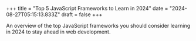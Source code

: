 +++
title = "Top 5 JavaScript Frameworks to Learn in 2024"
date = "2024-08-27T05:15:13.833Z"
draft = false
+++

  An overview of the top JavaScript frameworks you should consider learning in 2024 to stay ahead in web development.
        